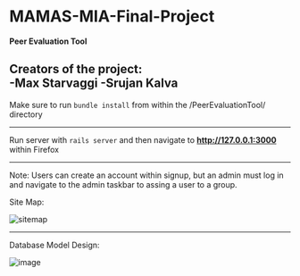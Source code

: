 # MAMAS-MIA-Final-Project

<strong>Peer Evaluation Tool</strong>

Creators of the project:\
-Max Starvaggi
-Srujan Kalva
----------------------------------------------------------------------------------------------------


Make sure to run ```bundle install``` from within the /PeerEvaluationTool/ directory

----------------------------------------------------------------------------------------------------

Run server with ```rails server``` and then navigate to **http://127.0.0.1:3000** within Firefox

----------------------------------------------------------------------------------------------------

Note: Users can create an account within signup, but an admin must log in and navigate to the admin taskbar to assing a user to a group.

Site Map:

![sitemap](https://user-images.githubusercontent.com/47831063/144731521-1f71a690-a585-449c-a735-aa0fb2fd22e6.png)

----------------------------------------------------------------------------------------------------


Database Model Design:

![image](https://user-images.githubusercontent.com/47831063/144731596-ab2ced80-155e-4401-a56c-1e624720a619.png)
